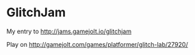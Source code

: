 GlitchJam
=========

My entry to http://jams.gamejolt.io/glitchjam

Play on http://gamejolt.com/games/platformer/glitch-lab/27920/
